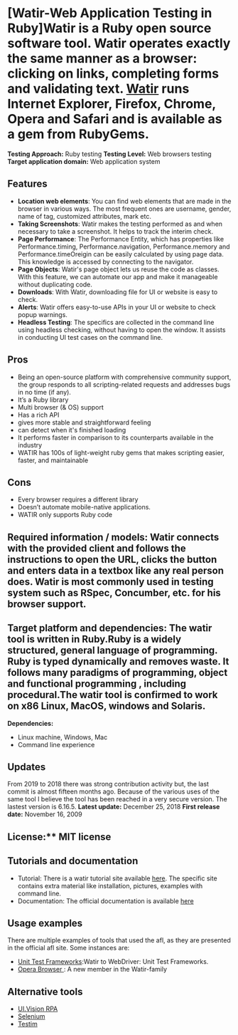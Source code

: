 # [Watir-Web Application Testing in Ruby]Watir is a Ruby open source software tool. Watir operates exactly the same manner as a browser: clicking on links, completing forms and validating text. [Watir](https://en.wikipedia.org/wiki/Watir) runs Internet Explorer, Firefox, Chrome, Opera and Safari and is available as a gem from RubyGems.

**Testing Approach:** Ruby testing
**Testing Level:** Web browsers testing
**Target application domain:** Web application system

## Features
* **Location web elements**: You can find web elements that are made in the browser in various ways. The most frequent ones are username, gender, name of tag, customized attributes, mark etc.
* **Taking Screenshots**: Watir makes the testing performed as and when necessary to take a screenshot. It helps to track the interim check.
* **Page Performance**: The Performance Entity, which has properties like Performance.timing, Performance.navigation, Performance.memory and Performance.timeOreigin can be easily calculated by using page data. This knowledge is accessed by connecting to the navigator.
* **Page Objects**: Watir's page object lets us reuse the code as classes. With this feature, we can automate our app and make it manageable without duplicating code.
* **Downloads**: With Watir, downloading file for UI or website is easy to check.
* **Alerts**: Watir offers easy-to-use APIs in your UI or website to check popup warnings.
* **Headless Testing**: The specifics are collected in the command line using headless checking, without having to open the window. It assists in conducting UI test cases on the command line.

## Pros
* Being an open-source platform with comprehensive community support, the group responds to all scripting-related requests and addresses bugs in no time (if any).
* It’s a Ruby library
* Multi browser (& OS) support
* Has a rich API 
* gives more stable and straightforward feeling
* can detect when it's finished loading
* It performs faster in comparison to its counterparts available in the industry
* WATIR has 100s of light-weight ruby gems that makes scripting easier, faster, and maintainable
## Cons
* Every browser requires a different
library
* Doesn’t automate mobile-native applications.
* WATIR only supports Ruby code

## Required information / models: Watir connects with the provided client and follows the instructions to open the URL, clicks the button and enters data in a textbox like any real person does. Watir is most commonly used in testing system such as RSpec, Concumber, etc. for his browser support.
## Target platform and dependencies: The watir tool is written in Ruby.Ruby is a widely structured, general language of programming. Ruby is typed dynamically and removes waste. It follows many paradigms of programming, object and functional programming , including procedural.The watir tool is confirmed to work on x86 Linux, MacOS, windows and Solaris.
**Dependencies:** 
* Linux machine, Windows, Mac
* Command line experience
## Updates
From 2019 to 2018 there was strong contribution activity but, the last commit is almost fifteen months ago. Because of the various uses of the same tool I believe the tool has been reached in a very secure version. The lastest version is 6.16.5.
**Latest update:** December 25, 2018
**First release date:** November 16, 2009
## License:** MIT license
## Tutorials and documentation
* Tutorial: There is a watir tutorial site available [here](https://www.tutorialspoint.com/watir/index.htm). The specific site contains extra material like installation, pictures, examples with command line.
* Documentation: The official documentation is available [here](https://www.rubydoc.info/gems/watir/)
## Usage examples
There are multiple examples of tools that used the afl, as they are presented in the official afl site. Some instances are:
* [Unit Test Frameworks](https://www.facebook.com/notes/facebook-engineering/watir-to-webdriver-unit-test-frameworks/10150314152278920):Watir to WebDriver: Unit Test Frameworks.
* [Opera Browser ](https://www.opera.com/computer/beta): A new member in the Watir-family
## Alternative tools
* [UI.Vision RPA](https://github.com/A9T9/Kantu)
* [Selenium](https://github.com/SeleniumHQ/selenium)
* [Testim](https://github.com/testimio)
